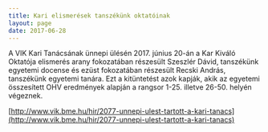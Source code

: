 ```yaml
---
title: Kari elismerések tanszékünk oktatóinak
layout: page 
date: 2017-06-28
---
```

A VIK Kari Tanácsának ünnepi ülésén 2017. június 20-án a Kar Kiváló Oktatója elismerés arany fokozatában részesült Szeszlér Dávid, tanszékünk egyetemi docense és ezüst fokozatában részesült Recski András, tanszékünk egyetemi tanára. Ezt a kitüntetést azok kapják, akik az egyetemi összesített OHV eredmények alapján a rangsor 1-25. illetve 26-50. helyén végeznek.


[http://www.vik.bme.hu/hir/2077-unnepi-ulest-tartott-a-kari-tanacs](http://www.vik.bme.hu/hir/2077-unnepi-ulest-tartott-a-kari-tanacs)
